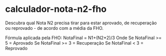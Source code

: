 # calculador-nota-n2-fho
Descubra qual Nota N2 precisa tirar para estar aprovado, de recuperação ou reprovado - de acordo com a média da FHO.

Fórmula aplicada pela FHO: NotaFinal = N1+(N2*2)/3
Onde
  Se NotaFinal >= 5 = Aprovado
  Se NotaFinal >= 3 = Recuperação
  Se NotaFinal < 3 = Reprovado
